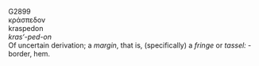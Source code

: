 <body>
  <p>G2899<br>  κράσπεδον  <br> kraspedon  <br><i>kras‘-ped-on </i><br>Of uncertain derivation; a <i>margin</i>, that is, (specifically) a <i>fringe</i> or <i>tassel:</i> -  border, hem.<br></p>
 </body>